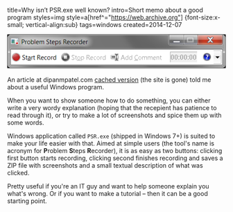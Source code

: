 title=Why isn’t PSR.exe well known?
intro=Short memo about a good program
styles=img
style=a[href^="https://web.archive.org"] {font-size:x-small; vertical-align:sub}
tags=windows
created=2014-12-07


![Screenshot of the program](why-isnt-psrexe-well-known.png)

An article at dipanmpatel.com [cached version](https://web.archive.org/web/20150210111848/http://dipanmpatel.com/2012/11/18/why-isnt-psr-exe-well-known/) (the site is gone) told me about a useful Windows program.

[dipanmpatel.com]: http://dipanmpatel.com/2012/11/18/why-isnt-psr-exe-well-known/

When you want to show someone how to do something, you can either write a very wordy explanation (hoping that the recepient has patience to read through it), or try to make a lot of screenshots and spice them up with some words.

Windows application called `PSR.exe` (shipped in Windows 7+) is suited to make your life easier with that.
Aimed at simple users (the tool's name is acronym for **P**roblem **S**teps **R**ecorder), it is as easy as two buttons:
clicking first button starts recording,
clicking second finishes recording and saves a ZIP file with screenshots and a small textual description of what was clicked.

Pretty useful if you're an IT guy and want to help someone explain you what's wrong. Or if you want to make a tutorial – then it can be a good starting point.
